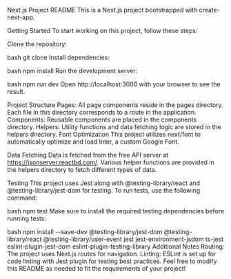 Next.js Project README
This is a Next.js project bootstrapped with create-next-app.

Getting Started
To start working on this project, follow these steps:

Clone the repository:

bash
git clone <repository-url>
Install dependencies:

bash
npm install
Run the development server:

bash
npm run dev
Open http://localhost:3000 with your browser to see the result.

Project Structure
Pages: All page components reside in the pages directory. Each file in this directory corresponds to a route in the application.
Components: Reusable components are placed in the components directory.
Helpers: Utility functions and data fetching logic are stored in the helpers directory.
Font Optimization
This project utilizes next/font to automatically optimize and load Inter, a custom Google Font.

Data Fetching
Data is fetched from the free API server at https://jsonserver.reactbd.com/. Various helper functions are provided in the helpers directory to fetch different types of data.

Testing
This project uses Jest along with @testing-library/react and @testing-library/jest-dom for testing. To run tests, use the following command:

bash
npm test
Make sure to install the required testing dependencies before running tests:

bash
npm install --save-dev @testing-library/jest-dom @testing-library/react @testing-library/user-event jest jest-environment-jsdom ts-jest eslint-plugin-jest-dom eslint-plugin-testing-library
Additional Notes
Routing: The project uses Next.js routes for navigation.
Linting: ESLint is set up for code linting with Jest plugin for testing best practices.
Feel free to modify this README as needed to fit the requirements of your project!